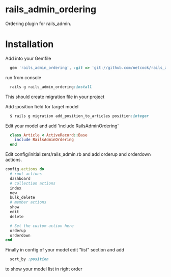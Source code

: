 rails_admin_ordering
====================

Ordering plugin for rails_admin.

Installation
====================

Add into your Gemfile

```ruby
  gem 'rails_admin_ordering', :git => 'git://github.com/netcook/rails_admin_ordering.git'
```

run from console
```ruby
  rails g rails_admin_ordering:install
```
This should create migration file in your project


Add :position field for target model

```ruby
  $ rails g migration add_position_to_articles position:integer
```

Edit your model and add 'include RailsAdminOrdering'

```ruby
  class Article < ActiveRecord::Base
    include RailsAdminOrdering
  end
```

Edit config/initializers/rails_admin.rb and add orderup and orderdown actions.

```ruby
config.actions do
  # root actions
  dashboard 
  # collection actions 
  index
  new
  bulk_delete
  # member actions
  show
  edit
  delete

  # Set the custom action here
  orderup
  orderdown
end
```

Finally in config of your model edit "list" section and add

```ruby
  sort_by :position
```

to show your model list in right order
